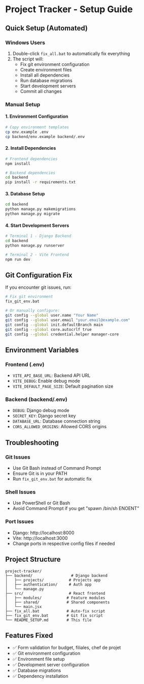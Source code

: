 # Project Tracker - Setup Guide

## Quick Setup (Automated)

### Windows Users
1. Double-click `fix_all.bat` to automatically fix everything
2. The script will:
   - Fix git environment configuration
   - Create environment files
   - Install all dependencies
   - Run database migrations
   - Start development servers
   - Commit all changes

### Manual Setup

#### 1. Environment Configuration
```bash
# Copy environment templates
cp env.example .env
cp backend/env.example backend/.env
```

#### 2. Install Dependencies
```bash
# Frontend dependencies
npm install

# Backend dependencies
cd backend
pip install -r requirements.txt
```

#### 3. Database Setup
```bash
cd backend
python manage.py makemigrations
python manage.py migrate
```

#### 4. Start Development Servers
```bash
# Terminal 1 - Django Backend
cd backend
python manage.py runserver

# Terminal 2 - Vite Frontend
npm run dev
```

## Git Configuration Fix

If you encounter git issues, run:
```bash
# Fix git environment
fix_git_env.bat

# Or manually configure:
git config --global user.name "Your Name"
git config --global user.email "your.email@example.com"
git config --global init.defaultBranch main
git config --global core.autocrlf true
git config --global credential.helper manager-core
```

## Environment Variables

### Frontend (.env)
- `VITE_API_BASE_URL`: Backend API URL
- `VITE_DEBUG`: Enable debug mode
- `VITE_DEFAULT_PAGE_SIZE`: Default pagination size

### Backend (backend/.env)
- `DEBUG`: Django debug mode
- `SECRET_KEY`: Django secret key
- `DATABASE_URL`: Database connection string
- `CORS_ALLOWED_ORIGINS`: Allowed CORS origins

## Troubleshooting

### Git Issues
- Use Git Bash instead of Command Prompt
- Ensure Git is in your PATH
- Run `fix_git_env.bat` for automatic fix

### Shell Issues
- Use PowerShell or Git Bash
- Avoid Command Prompt if you get "spawn /bin/sh ENOENT"

### Port Issues
- Django: http://localhost:8000
- Vite: http://localhost:3000
- Change ports in respective config files if needed

## Project Structure
```
project-tracker/
├── backend/                 # Django backend
│   ├── projects/           # Projects app
│   ├── authentication/     # Auth app
│   └── manage.py
├── src/                    # React frontend
│   ├── modules/           # Feature modules
│   ├── shared/            # Shared components
│   └── main.jsx
├── fix_all.bat            # Auto-fix script
├── fix_git_env.bat        # Git fix script
└── README_SETUP.md        # This file
```

## Features Fixed
- ✅ Form validation for budget, filiales, chef de projet
- ✅ Git environment configuration
- ✅ Environment file setup
- ✅ Development server configuration
- ✅ Database migrations
- ✅ Dependency installation
